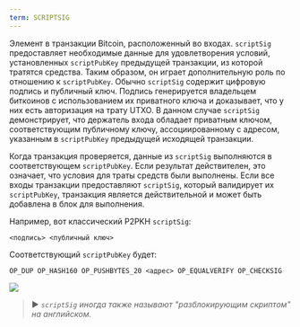 ```yaml
---
term: SCRIPTSIG
---
```


Элемент в транзакции Bitcoin, расположенный во входах. `scriptSig` предоставляет необходимые данные для удовлетворения условий, установленных `scriptPubKey` предыдущей транзакции, из которой тратятся средства. Таким образом, он играет дополнительную роль по отношению к `scriptPubKey`. Обычно `scriptSig` содержит цифровую подпись и публичный ключ. Подпись генерируется владельцем биткоинов с использованием их приватного ключа и доказывает, что у них есть авторизация на трату UTXO. В данном случае `scriptSig` демонстрирует, что держатель входа обладает приватным ключом, соответствующим публичному ключу, ассоциированному с адресом, указанным в `scriptPubKey` предыдущей исходящей транзакции.

Когда транзакция проверяется, данные из `scriptSig` выполняются в соответствующем `scriptPubKey`. Если результат действителен, это означает, что условия для траты средств были выполнены. Если все входы транзакции предоставляют `scriptSig`, который валидирует их `scriptPubKey`, транзакция является действительной и может быть добавлена в блок для выполнения.

Например, вот классический P2PKH `scriptSig`:

```text
<подпись> <публичный ключ>
```

Соответствующий `scriptPubKey` будет:

```text
OP_DUP OP_HASH160 OP_PUSHBYTES_20 <адрес> OP_EQUALVERIFY OP_CHECKSIG
```

![](../../dictionnaire/assets/35.png)

> ► *`scriptSig` иногда также называют "разблокирующим скриптом" на английском.*